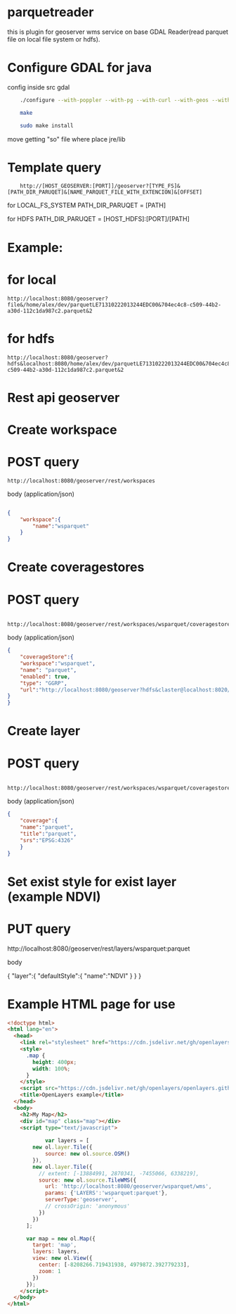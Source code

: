 # parquetreader

this is plugin for geoserver wms service on base GDAL Reader(read parquet file on local file system or hdfs).

# Configure GDAL for java

config inside src gdal

```bash
    ./configure --with-poppler --with-pg --with-curl --with-geos --with-jpeg --with-png --with-expat --with-xerces --with-java=/usr/lib/jvm/java-8-openjdk-amd64/ --with-jvm-lib=/usr/lib/jvm/java-8-openjdk-amd64/jre/lib/amd64/server/ --with-jvm-lib-add-rpath=yes --with-mdb=yes
```

```bash
    make
```

```bash
    sudo make install
```

move getting "so" file where place jre/lib 

# Template query
```http
    http://[HOST_GEOSERVER:[PORT]]/geoserver?[TYPE_FS]&[PATH_DIR_PARUQET]&[NAME_PARQUET_FILE_WITH_EXTENCION]&[OFFSET]
```


for LOCAL_FS_SYSTEM PATH_DIR_PARUQET = [PATH]


for HDFS PATH_DIR_PARUQET = [HOST_HDFS]:[PORT]/[PATH]


# Example:

# for local

```http
http://localhost:8080/geoserver?file&/home/alex/dev/parquetLE71310222013244EDC00&704ec4c8-c509-44b2-a30d-112c1da987c2.parquet&2
```

# for hdfs

```http
http://localhost:8080/geoserver?hdfs&localhost:8080/home/alex/dev/parquetLE71310222013244EDC00&704ec4c8-c509-44b2-a30d-112c1da987c2.parquet&2
```

# Rest api geoserver

# Create workspace

# POST query

```http
http://localhost:8080/geoserver/rest/workspaces
```


body (application/json)
```json

{
	"workspace":{
		"name":"wsparquet"
	}
}


```

# Create coveragestores

# POST query

```http
    http://localhost:8080/geoserver/rest/workspaces/wsparquet/coveragestores
```


body (application/json)
```json
{
	"coverageStore":{
	"workspace":"wsparquet",
	"name": "parquet",
	"enabled": true,
	"type": "GGRP",
	"url":"http://localhost:8080/geoserver?hdfs&claster@localhost:8020/user/claster/temp/parquet/ndvi/1/LC08_L1TP_142020_20190907_20190907_01_RT&LC08_L1TP_142020_20190907_20190907_01_RT.parquet"	
}
}
```


# Create layer

# POST query

```http

http://localhost:8080/geoserver/rest/workspaces/wsparquet/coveragestores/parquet/coverages

```

body (application/json)
```json 
{
	"coverage":{
	"name":"parquet",
	"title":"parquet",
	"srs":"EPSG:4326"
	}
}
```

	
# Set exist style for exist layer (example NDVI)	
# PUT query 
 
 http://localhost:8080/geoserver/rest/layers/wsparquet:parquet
 
 body
 
 {
	"layer":{
		"defaultStyle":{
			"name":"NDVI"
		}
	}
}

# Example HTML page for use
```html
<!doctype html>
<html lang="en">
  <head>
    <link rel="stylesheet" href="https://cdn.jsdelivr.net/gh/openlayers/openlayers.github.io@master/en/v6.1.1/css/ol.css" type="text/css">
    <style>
      .map {
        height: 400px;
        width: 100%;
      }
    </style>
    <script src="https://cdn.jsdelivr.net/gh/openlayers/openlayers.github.io@master/en/v6.1.1/build/ol.js"></script>
    <title>OpenLayers example</title>
  </head>
  <body>
    <h2>My Map</h2>
    <div id="map" class="map"></div>
    <script type="text/javascript">
      
		    var layers = [
        new ol.layer.Tile({
            source: new ol.source.OSM()
        }),
        new ol.layer.Tile({
          // extent: [-13884991, 2870341, -7455066, 6338219],
          source: new ol.source.TileWMS({
            url: 'http://localhost:8080/geoserver/wsparquet/wms',
            params: {'LAYERS':'wsparquet:parquet'},
            serverType:'geoserver',
            // crossOrigin: 'anonymous'
          })
        })
      ];

      var map = new ol.Map({
        target: 'map',
        layers: layers,
        view: new ol.View({
          center: [-8208266.719431938, 4979872.392779233],
          zoom: 1
        })
      });
    </script>
  </body>
</html>
```







